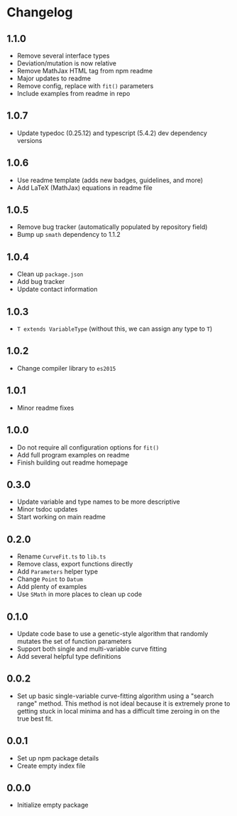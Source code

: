 # Changelog

## 1.1.0

- Remove several interface types
- Deviation/mutation is now relative
- Remove MathJax HTML tag from npm readme
- Major updates to readme
- Remove config, replace with `fit()` parameters
- Include examples from readme in repo

## 1.0.7

- Update typedoc (0.25.12) and typescript (5.4.2) dev dependency versions

## 1.0.6

- Use readme template (adds new badges, guidelines, and more)
- Add LaTeX (MathJax) equations in readme file

## 1.0.5

- Remove bug tracker (automatically populated by repository field)
- Bump up `smath` dependency to 1.1.2

## 1.0.4

- Clean up `package.json`
- Add bug tracker
- Update contact information

## 1.0.3

- `T extends VariableType` (without this, we can assign any type to `T`)

## 1.0.2

- Change compiler library to `es2015`

## 1.0.1

- Minor readme fixes

## 1.0.0

- Do not require all configuration options for `fit()`
- Add full program examples on readme
- Finish building out readme homepage

## 0.3.0

- Update variable and type names to be more descriptive
- Minor tsdoc updates
- Start working on main readme

## 0.2.0

- Rename `CurveFit.ts` to `lib.ts`
- Remove class, export functions directly
- Add `Parameters` helper type
- Change `Point` to `Datum`
- Add plenty of examples
- Use `SMath` in more places to clean up code

## 0.1.0

- Update code base to use a genetic-style algorithm that randomly mutates the set of function parameters
- Support both single and multi-variable curve fitting
- Add several helpful type definitions

## 0.0.2

- Set up basic single-variable curve-fitting algorithm using a "search range" method. This method is not ideal because it is extremely prone to getting stuck in local minima and has a difficult time zeroing in on the true best fit.

## 0.0.1

- Set up npm package details
- Create empty index file

## 0.0.0

- Initialize empty package